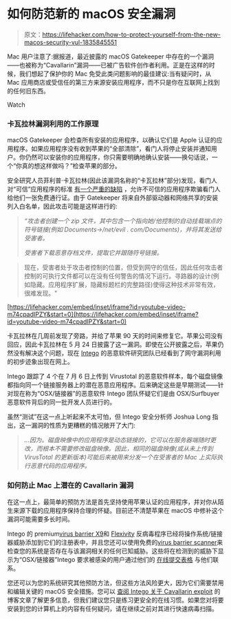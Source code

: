 # 如何防范新的 macOS 安全漏洞

> 原文：<https://lifehacker.com/how-to-protect-yourself-from-the-new-macos-security-vul-1835845551>

Mac 用户注意了:据报道，最近披露的 macOS Gatekeeper 中存在的一个漏洞——也被称为“Cavallarin”漏洞——已被广告软件创作者利用。正是在这样的时候，我们想起了保护你的 Mac 免受此类问题影响的最佳建议:当有疑问时，从 Mac 应用商店或受信任的第三方来源安装应用程序，而不只是你在互联网上找到的任何旧东西。

Watch

### 卡瓦拉林漏洞利用的工作原理

macOS Gatekeeper 会检查所有安装的应用程序，以确认它们是 Apple 认证的应用程序。如果应用程序没有收到苹果的“全部清除”，看门人将停止安装并通知用户。你仍然可以安装你的应用程序，你只需要明确地确认安装——换句话说，一个“你真的想这样做吗？”检查苹果的部分。

安全研究人员菲利普·卡瓦拉林(因此该漏洞名称的“卡瓦拉林”部分)发现，看门人对“可信”应用程序的标准 [有一个严重的缺陷](https://www.fcvl.net/vulnerabilities/macosx-gatekeeper-bypass) ，允许不可信的应用程序欺骗看门人给他们一张免费通行证。由于 Gatekeeper 将来自外部驱动器和网络共享的安装列入白名单，因此攻击可能是这样进行的:

> *“攻击者创建一个 zip 文件，其中包含一个指向她/他控制的自动挂载端点的符号链接(例如 Documents->/net/evil . com/Documents)，并将其发送给受害者。*
> 
> *受害者下载恶意存档文件，提取它并跟随符号链接。*

> 现在，受害者处于攻击者控制的位置，但受到网守的信任，因此任何攻击者控制的可执行文件都可以在没有任何警告的情况下运行。寻路器的设计(例如隐藏。应用程序扩展，隐藏标题栏的完整路径)使得这种技术非常有效，很难发现。"

 [https://lifehacker.com/embed/inset/iframe?id=youtube-video-m74cpadIPZY&start=0](https://lifehacker.com/embed/inset/iframe?id=youtube-video-m74cpadIPZY&start=0) 

卡瓦拉林在几周前发现了旁路，并给了苹果 90 天的时间来修复它。苹果公司没有回应，因此卡瓦拉林在 5 月 24 日披露了这一漏洞。即使在公开披露之后，苹果仍然没有解决这个问题，现在 [Intego](https://www.intego.com/mac-security-blog/osx-linker-new-mac-malware-attempts-zero-day-gatekeeper-bypass/) 的恶意软件研究团队已经看到了网守漏洞利用的初步迹象出现在网上。

Intego 跟踪了 4 个在 7 月 6 日上传到 Virustotal 的恶意软件样本，每个磁盘镜像都指向同一个链接服务器上的潜在恶意应用程序。后来确定这些是早期测试——针对现在称为“OSX/链接器”的恶意软件 Intego 团队怀疑它们是由 OSX/Surfbuyer 恶意软件背后的同一批开发人员进行的。

虽然“测试”在这一点上听起来不太可怕，但 Intego 安全分析师 Joshua Long 指出，这一漏洞的性质为更糟糕的情况敞开了大门:

> *...因为。磁盘映像中的应用程序是动态链接的，它可以在服务器端随时更改，而根本不需要修改磁盘映像。因此，相同的磁盘映像(或从未上传到 VirusTotal 的更新版本)可能后来被用来分发一个在受害者的 Mac 上实际执行恶意代码的应用程序。*

### 如何防止 Mac 上潜在的 Cavallarin 漏洞

在这一点上，最简单的预防方法是首先坚持使用苹果认证的应用程序，并对你从陌生来源下载的应用程序保持合理的怀疑。目前还不清楚苹果在 macOS 中修补这个漏洞可能需要多长时间。

Intego 的 premium[virus barrier X9](https://www.intego.com/mac-protection-bundle)和 [Flexivity](https://www.intego.com/business/flextivity-secure) 反病毒程序已经将操作系统/链接器威胁添加到它们的注册表中，并且您还可以使用免费的[virus barrier scanner](https://www.intego.com/virusbarrier-scanner)来检查您的系统是否存在与该漏洞相关的任何已知威胁。这些将在检测到的威胁下显示为“OSX/链接器”Intego 要求被感染的用户通过他们的 [在线提交表格](https://support.intego.com/hc/en-us/requests/new) 与他们联系。

您还可以为您的系统研究其他预防方法，但这些方法风险更大，因为它们需要禁用和编辑关键的 macOS 安全措施。您可以 [查阅 Intego 关于 Cavallarin exploit](https://www.intego.com/mac-security-blog/osx-linker-new-mac-malware-attempts-zero-day-gatekeeper-bypass/) 的博客文章了解更多信息，但我们建议您只是练习更安全的在线习惯。如果您对将要安装到您的计算机上的内容有任何疑问，请在继续之前对其进行快速病毒扫描。